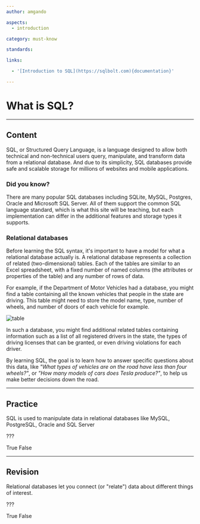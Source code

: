 ```yaml
---
author: amgando

aspects:
  - introduction

category: must-know

standards:

links:

  - '[Introduction to SQL](https://sqlbolt.com){documentation}'

---
```


# What is SQL?

---
## Content

SQL, or Structured Query Language, is a language designed to allow both technical and non-technical users query, manipulate, and transform data from a relational database. And due to its simplicity, SQL databases provide safe and scalable storage for millions of websites and mobile applications.

### Did you know?

There are many popular SQL databases including SQLite, MySQL, Postgres, Oracle and Microsoft SQL Server. All of them support the common SQL language standard, which is what this site will be teaching, but each implementation can differ in the additional features and storage types it supports.

### Relational databases

Before learning the SQL syntax, it's important to have a model for what a relational database actually is. A relational database represents a collection of related (two-dimensional) tables. Each of the tables are similar to an Excel spreadsheet, with a fixed number of named columns (the attributes or properties of the table) and any number of rows of data.

For example, if the Department of Motor Vehicles had a database, you might find a table containing all the known vehicles that people in the state are driving. This table might need to store the model name, type, number of wheels, and number of doors of each vehicle for example.

![table](https://i.imgur.com/25GTs7x.png)

In such a database, you might find additional related tables containing information such as a list of all registered drivers in the state, the types of driving licenses that can be granted, or even driving violations for each driver.

By learning SQL, the goal is to learn how to answer specific questions about this data, like _"What types of vehicles are on the road have less than four wheels?"_, or _"How many models of cars does Tesla produce?"_, to help us make better decisions down the road.

---
## Practice

SQL is used to manipulate data in relational databases like MySQL, PostgreSQL, Oracle and SQL Server

???

True
False

---
## Revision

Relational databases let you connect (or "relate") data about different things of interest.

???

True
False

